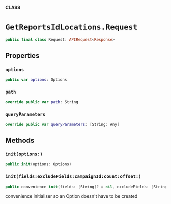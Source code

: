 **CLASS**

# `GetReportsIdLocations.Request`

```swift
public final class Request: APIRequest<Response>
```

## Properties
### `options`

```swift
public var options: Options
```

### `path`

```swift
override public var path: String
```

### `queryParameters`

```swift
override public var queryParameters: [String: Any]
```

## Methods
### `init(options:)`

```swift
public init(options: Options)
```

### `init(fields:excludeFields:campaignId:count:offset:)`

```swift
public convenience init(fields: [String]? = nil, excludeFields: [String]? = nil, campaignId: String, count: Int? = nil, offset: Int? = nil)
```

convenience initialiser so an Option doesn't have to be created
